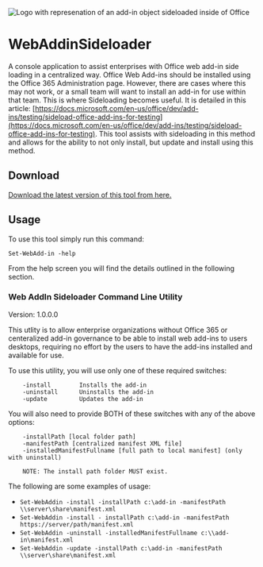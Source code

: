 ![Logo with represenation of an add-in object sideloaded inside of Office](https://davecra.files.wordpress.com/2020/03/sideload_banner.png)
# WebAddinSideloader
A console application to assist enterprises with Office web add-in side loading in a centralized way.
Office Web Add-ins should be installed using the Office 365 Administration page. However, there are cases where this may not work, or a small team will want to install an add-in for use within that team. This is where Sideloading becomes useful. It is detailed in this article:
[https://docs.microsoft.com/en-us/office/dev/add-ins/testing/sideload-office-add-ins-for-testing](https://docs.microsoft.com/en-us/office/dev/add-ins/testing/sideload-office-add-ins-for-testing).
This tool assists with sideloading in this method and allows for the ability to not only install, but update and install using this method.

## Download
[Download the latest version of this tool from here.](https://github.com/davecra/WebAddinSideloader/blob/master/Set-WebAddin%20(v1.0.0.0).zip)

## Usage
To use this tool simply run this command:

``` 
Set-WebAdd-in -help
```

From the help screen you will find the details outlined in the following section.

### Web AddIn Sideloader Command Line Utility
Version: 1.0.0.0

This utlity is to allow enterprise organizations without Office 365 or centeralized add-in governance to be able to
install web add-ins to users desktops, requiring no effort by the users to have the add-ins installed and available
for use.

To use this utility, you will use only one of these required switches:

        -install        Installs the add-in
        -uninstall      Uninstalls the add-in
        -update         Updates the add-in

You will also need to provide BOTH of these switches with any of the above options:

        -installPath [local folder path]
        -manifestPath [centralized manifest XML file]
        -installedManifestFullname [full path to local manifest] (only with uninstall)

        NOTE: The install path folder MUST exist.

The following are some examples of usage:

 - ``` Set-WebAddin -install -installPath c:\add-in -manifestPath \\server\share\manifest.xml ```
 - ``` Set-WebAddin -install - installPath c:\add-in -manifestPath https://server/path/manifest.xml ```
 - ``` Set-WebAddin -uninstall -installedManifestFullname c:\\add-in\manifest.xml ```
 - ``` Set-WebAddin -update -installPath c:\add-in -manifestPath \\server\share\manifest.xml ```
